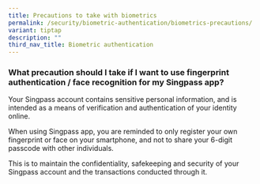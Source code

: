 ```yaml
---
title: Precautions to take with biometrics
permalink: /security/biometric-authentication/biometrics-precautions/
variant: tiptap
description: ""
third_nav_title: Biometric authentication
---
```

<h3>What precaution should I take if I want to use fingerprint authentication / face recognition for my Singpass app?</h3>
<p>Your Singpass account contains sensitive personal information, and is
intended as a means of verification and authentication of your identity
online.</p>
<p>When using Singpass app, you are reminded to only register your own fingerprint
or face on your smartphone, and not to share your 6-digit passcode with
other individuals.</p>
<p>This is to maintain the confidentiality, safekeeping and security of your
Singpass account and the transactions conducted through it.</p>